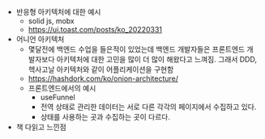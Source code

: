 - 반응형 아키텍처에 대한 예시
  - solid js, mobx
  - https://ui.toast.com/posts/ko_20220331
- 어니언 아키텍처
  - 몇달전에 백엔드 수업을 들은적이 있었는데 백엔드 개발자들은 프론트엔드 개발자보다 아키텍처에 대한 고민을 많이 더 많이 해왔다고 느껴짐. 그래서 DDD, 헥사고날 아키텍처와 같이 어플리케이션을 구현함
  - https://hashdork.com/ko/onion-architecture/
  - 프론트엔드에서의 예시
    - useFunnel
    - 전역 상태로 관리한 데이터는 서로 다른 각각의 페이지에서 수집하고 있다.
    - 상태를 사용하는 곳과 수집하는 곳이 다르다.
- 책 다읽고 느낀점
